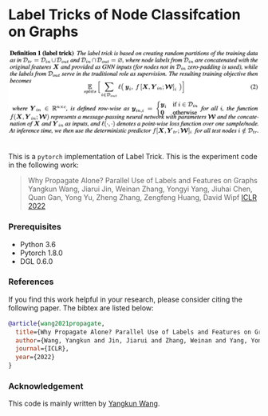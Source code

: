 # Label Tricks of Node Classifcation on Graphs
<p align="center">
  <img src="image/labeltrick.png" width="640">
  <br />
  <br />
</p>

This is a `pytorch` implementation of Label Trick. This is the experiment code in the following work:

> Why Propagate Alone? Parallel Use of Labels and Features on Graphs</br>
Yangkun Wang, Jiarui Jin, Weinan Zhang, Yongyi Yang, Jiuhai Chen, Quan Gan, Yong Yu, Zheng Zhang, Zengfeng Huang, David Wipf
[ICLR 2022](https://openreview.net/forum?id=VTNjxbFRKly)

### Prerequisites
- Python 3.6
- Pytorch 1.8.0
- DGL 0.6.0

### References
If you find this work helpful in your research, please consider citing the following paper. The bibtex are listed below:
```bibtex
@article{wang2021propagate,
  title={Why Propagate Alone? Parallel Use of Labels and Features on Graphs},
  author={Wang, Yangkun and Jin, Jiarui and Zhang, Weinan and Yang, Yongyi and Chen, Jiuhai and Gan, Quan and Yu, Yong and Zhang, Zheng and Huang, Zengfeng and Wipf, David},
  journal={ICLR},
  year={2022}
}
```

### Acknowledgement
This code is mainly written by [Yangkun Wang](https://github.com/espylapiza).
